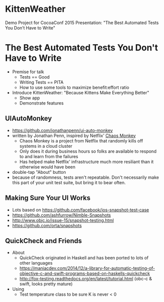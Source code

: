 # KittenWeather
Demo Project for CocoaConf 2015 Presentation: "The Best Automated Tests You Don’t Have to Write"

# The Best Automated Tests You Don't Have to Write
- Premise for talk
  - Tests == Good
  - Writing Tests == PITA
  - How to use some tools to maximize benefit:effort ratio
- Introduce KittenWeather: "Because Kittens Make Everything Better"
  - Show app
  - Demonstrate features


## UIAutoMonkey
- https://github.com/jonathanpenn/ui-auto-monkey
- written by Jonathan Penn, inspired by Netflix' [Chaos Monkey](https://github.com/Netflix/SimianArmy/wiki/Chaos-Monkey)
  - Chaos Monkey is a project from Netflix that randomly kills off systems in a cloud cluster
  - Only does it during business hours so folks are available to respond to and learn from the failures
  - Has helped make Netflix' infrastructure much more resiliant than it otherwise would have been
- double-tap "About" button 
- because of randomness, tests aren't repeatable. Don't necessarily make this part of your unit test suite, but bring it to bear often.

## Making Sure Your UI Works
* Lots based on https://github.com/facebook/ios-snapshot-test-case
* https://github.com/ashfurrow/Nimble-Snapshots
* http://www.objc.io/issue-15/snapshot-testing.html
* https://github.com/orta/snapshots


## QuickCheck and Friends
- About
	* QuickCheck originated in Haskell and has been ported to lots of other languages
	* https://maniacdev.com/2014/12/a-library-for-automatic-testing-of-objective-c-and-swift-programs-based-on-haskells-quickcheck
	* http://fox-testing.readthedocs.org/en/latest/tutorial.html (obc-c & swift, looks pretty mature)
- Using
	* Test temperature class to be sure K is never < 0
	
